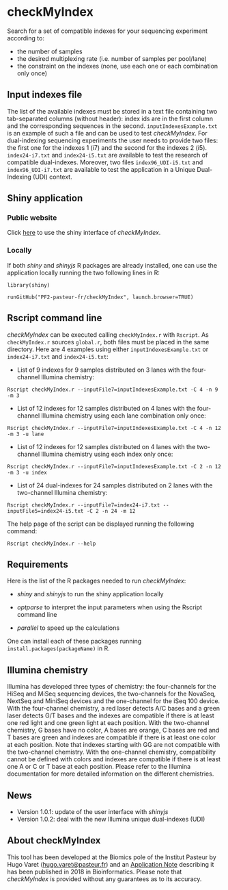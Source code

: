 # checkMyIndex

Search for a set of compatible indexes for your sequencing experiment according to:

* the number of samples
* the desired multiplexing rate (i.e. number of samples per pool/lane)
* the constraint on the indexes (none, use each one or each combination only once)

## Input indexes file

The list of the available indexes must be stored in a text file containing two tab-separated columns (without header): index ids are in the first column and the corresponding sequences in the second. `inputIndexesExample.txt` is an example of such a file and can be used to test *checkMyIndex*. For dual-indexing sequencing experiments the user needs to provide two files: the first one for the indexes 1 (i7) and the second for the indexes 2 (i5). `index24-i7.txt` and `index24-i5.txt` are available to test the research of compatible dual-indexes. Moreover, two files `index96_UDI-i5.txt` and `index96_UDI-i7.txt` are available to test the application in a Unique Dual-Indexing (UDI) context.

## Shiny application

### Public website

Click [here](https://checkmyindex.pasteur.fr/) to use the shiny interface of *checkMyIndex*.

### Locally

If both *shiny* and *shinyjs* R packages are already installed, one can use the application locally running the two following lines in R:

`library(shiny)`

`runGitHub("PF2-pasteur-fr/checkMyIndex", launch.browser=TRUE)`

## Rscript command line

*checkMyIndex* can be executed calling `checkMyIndex.r` with `Rscript`. As `checkMyIndex.r` sources `global.r`, both files must be placed in the same directory. Here are 4 examples using either `inputIndexesExample.txt` or `index24-i7.txt` and `index24-i5.txt`:

* List of 9 indexes for 9 samples distributed on 3 lanes with the four-channel Illumina chemistry:

`Rscript checkMyIndex.r --inputFile7=inputIndexesExample.txt -C 4 -n 9 -m 3`

* List of 12 indexes for 12 samples distributed on 4 lanes with the four-channel Illumina chemistry using each lane combination only once:

`Rscript checkMyIndex.r --inputFile7=inputIndexesExample.txt -C 4 -n 12 -m 3 -u lane`

* List of 12 indexes for 12 samples distributed on 4 lanes with the two-channel Illumina chemistry using each index only once:

`Rscript checkMyIndex.r --inputFile7=inputIndexesExample.txt -C 2 -n 12 -m 3 -u index`

* List of 24 dual-indexes for 24 samples distributed on 2 lanes with the two-channel Illumina chemistry:

`Rscript checkMyIndex.r --inputFile7=index24-i7.txt --inputFile5=index24-i5.txt -C 2 -n 24 -m 12`

The help page of the script can be displayed running the following command: 

`Rscript checkMyIndex.r --help`

## Requirements

Here is the list of the R packages needed to run *checkMyIndex*:

* *shiny* and *shinyjs* to run the shiny application locally

* *optparse* to interpret the input parameters when using the Rscript command line

* *parallel* to speed up the calculations

One can install each of these packages running `install.packages(packageName)` in R.

## Illumina chemistry

Illumina has developed three types of chemistry: the four-channels for the HiSeq and MiSeq sequencing devices, the two-channels for the NovaSeq, NextSeq and MiniSeq devices and the one-channel for the iSeq 100 device. With the four-channel chemistry, a red laser detects A/C bases and a green laser detects G/T bases and the indexes are compatible if there is at least one red light and one green light at each position. With the two-channel chemistry, G bases have no color, A bases are orange, C bases are red and T bases are green and indexes are compatible if there is at least one color at each position. Note that indexes starting with GG are not compatible with the two-channel chemistry. With the one-channel chemistry, compatibility cannot be defined with colors and indexes are compatible if there is at least one A or C or T base at each position. Please refer to the Illumina documentation for more detailed information on the different chemistries.

## News

* Version 1.0.1: update of the user interface with *shinyjs*
* Version 1.0.2: deal with the new Illumina unique dual-indexes (UDI)

## About checkMyIndex

This tool has been developed at the Biomics pole of the Institut Pasteur by Hugo Varet (<hugo.varet@pasteur.fr>) and an [Application Note](https://doi.org/10.1093/bioinformatics/bty706) describing it has been published in 2018 in Bioinformatics. Please note that *checkMyIndex* is provided without any guarantees as to its accuracy.
